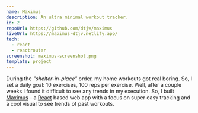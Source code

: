 ```yaml
---
name: Maximus
description: An ultra minimal workout tracker.
id: 2
repoUrl: https://github.com/dtjv/maximus
liveUrl: https://maximus-dtjv.netlify.app/
tech:
  - react
  - reactrouter
screenshot: maximus-screenshot.png
template: project
---
```


During the _"shelter-in-place"_ order, my home workouts got real boring. So, I
set a daily goal: 10 exercises, 100 reps per exercise. Well, after a couple
weeks I found it difficult to see any trends in my execution. So, I built
[Maximus](https://maximus-dtjv.netlify.app) - a [React](https://reactjs.org/)
based web app with a focus on super easy tracking and a cool visual to see
trends of past workouts.

<!-- more -->
